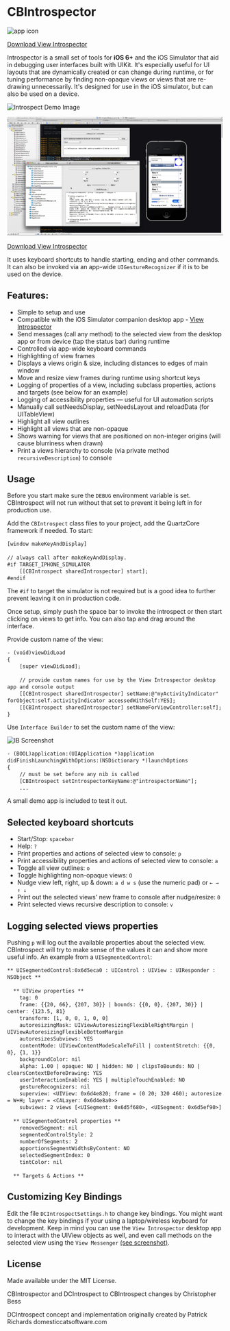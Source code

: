 CBIntrospector
============
![app icon](https://github.com/cbess/ViewIntrospector/raw/master/CBIntrospector/appicon.png)

[Download View Introspector](http://goo.gl/eWtrr)

Introspector is a small set of tools for **iOS 6+** and the iOS Simulator that aid in debugging user interfaces built with UIKit. It's especially useful for UI layouts that are dynamically created or can change during runtime, or for tuning performance by finding non-opaque views or views that are re-drawing unnecessarily. It's designed for use in the iOS simulator, but can also be used on a device.

![Introspect Demo Image](http://domesticcat.com.au/projects/introspect/introspectdemo.png)

![View Introspector Screenshot](https://github.com/cbess/ViewIntrospector/raw/master/cbintrospector-screenshot.jpg)

[Download View Introspector](http://goo.gl/eWtrr)

It uses keyboard shortcuts to handle starting, ending and other commands. It can also be invoked via an app-wide `UIGestureRecognizer` if it is to be used on the device.

Features:
--------------
* Simple to setup and use
* Compatible with the iOS Simulator companion desktop app - [View Introspector](https://github.com/cbess/ViewIntrospector)
* Send messages (call any method) to the selected view from the desktop app or from device (tap the status bar) during runtime
* Controlled via app-wide keyboard commands
* Highlighting of view frames
* Displays a views origin & size, including distances to edges of main window
* Move and resize view frames during runtime using shortcut keys
* Logging of properties of a view, including subclass properties, actions and targets (see below for an example)
* Logging of accessibility properties — useful for UI automation scripts
* Manually call setNeedsDisplay, setNeedsLayout and reloadData (for UITableView)
* Highlight all view outlines
* Highlight all views that are non-opaque
* Shows warning for views that are positioned on non-integer origins (will cause blurriness when drawn)
* Print a views hierarchy to console (via private method `recursiveDescription`) to console

Usage
-----

Before you start make sure the `DEBUG` environment variable is set. CBIntrospect will not run without that set to prevent it being left in for production use.

Add the `CBIntrospect` class files to your project, add the QuartzCore framework if needed.  To start:

    [window makeKeyAndDisplay]
    
    // always call after makeKeyAndDisplay.
    #if TARGET_IPHONE_SIMULATOR
        [[CBIntrospect sharedIntrospector] start];
    #endif

The `#if` to target the simulator is not required but is a good idea to further prevent leaving it on in production code.

Once setup, simply push the space bar to invoke the introspect or then start clicking on views to get info.  You can also tap and drag around the interface.

Provide custom name of the view:

    - (void)viewDidLoad
    {
        [super viewDidLoad];

        // provide custom names for use by the View Introspector desktop app and console output
    	[[CBIntrospect sharedIntrospector] setName:@"myActivityIndicator" forObject:self.activityIndicator accessedWithSelf:YES];
        [[CBIntrospect sharedIntrospector] setNameForViewController:self];
    }

Use `Interface Builder` to set the custom name of the view:

![IB Screenshot](https://github.com/cbess/CBIntrospector/raw/master/introspector-name.jpg)

    - (BOOL)application:(UIApplication *)application didFinishLaunchingWithOptions:(NSDictionary *)launchOptions
    {
        // must be set before any nib is called
        [CBIntrospect setIntrospectorKeyName:@"introspectorName"];
        ...

A small demo app is included to test it out.

Selected keyboard shortcuts
-----------------------------------------

* Start/Stop: `spacebar`
* Help: `?`
* Print properties and actions of selected view to console: `p`
* Print accessibility properties and actions of selected view to console: `a`
* Toggle all view outlines: `o`
* Toggle highlighting non-opaque views: `O`
* Nudge view left, right, up & down: `a d w s` (use the numeric pad) or `← → ↑ ↓`
* Print out the selected views' new frame to console after nudge/resize: `0`
* Print selected views recursive description to console: `v`

Logging selected views properties
-------------------------------------------------

Pushing `p` will log out the available properties about the selected view. CBIntrospect will try to make sense of the values it can and show more useful info.  An example from a `UISegmentedControl`:

    ** UISegmentedControl:0x6d5eca0 : UIControl : UIView : UIResponder : NSObject ** 

      ** UIView properties **
        tag: 0
        frame: {{20, 66}, {207, 30}} | bounds: {{0, 0}, {207, 30}} | center: {123.5, 81}
        transform: [1, 0, 0, 1, 0, 0]
        autoresizingMask: UIViewAutoresizingFlexibleRightMargin | UIViewAutoresizingFlexibleBottomMargin
        autoresizesSubviews: YES
        contentMode: UIViewContentModeScaleToFill | contentStretch: {{0, 0}, {1, 1}}
        backgroundColor: nil
        alpha: 1.00 | opaque: NO | hidden: NO | clipsToBounds: NO | clearsContextBeforeDrawing: YES
        userInteractionEnabled: YES | multipleTouchEnabled: NO
        gestureRecognizers: nil
        superview: <UIView: 0x6d4e820; frame = (0 20; 320 460); autoresize = W+H; layer = <CALayer: 0x6d4e8a0>>
        subviews: 2 views [<UISegment: 0x6d5f680>, <UISegment: 0x6d5ef90>]

      ** UISegmentedControl properties **
        removedSegment: nil
        segmentedControlStyle: 2
        numberOfSegments: 2
        apportionsSegmentWidthsByContent: NO
        selectedSegmentIndex: 0
        tintColor: nil

      ** Targets & Actions **

Customizing Key Bindings
--------------------------------------

Edit the file `DCIntrospectSettings.h` to change key bindings.  You might want to change the key bindings if your using a laptop/wireless keyboard for development.
Keep in mind you can use the `View Introspector` desktop app to interact with the UIView objects as well, and even call methods on the selected view using the `View Messenger` [(see screenshot)](https://github.com/cbess/ViewIntrospector/raw/master/cbintrospector-screenshot.jpg).

License
-----------

Made available under the MIT License.

CBIntrospector and DCIntrospect to CBIntrospect changes by Christopher Bess

DCIntrospect concept and implementation originally created by Patrick Richards domesticcatsoftware.com
